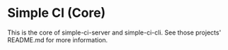 # Simple CI (Core)

This is the core of simple-ci-server and simple-ci-cli. See those projects' README.md for more information.
